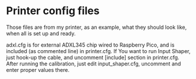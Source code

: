 # Printer config files
Those files are from my printer, as an example, what they should look like, when all is set up and ready.

adxl.cfg is for external ADXL345 chip wired to Raspberry Pico, and is included (as commented line) in printer.cfg.
If You want to run Input Shaper, just hook-up the cable, and uncomment [include] section in printer.cfg.
After running the calibration, just edit input_shaper.cfg, uncomment and enter proper values there.